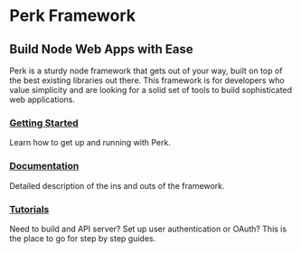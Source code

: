 # Perk Framework

## Build Node Web Apps with Ease

Perk is a sturdy node framework that gets out of your way, built on top of the best existing libraries out there. This framework is for developers who value simplicity and are looking for a solid set of tools to build sophisticated web applications.

### [Getting Started](docs/getting-started.md)

Learn how to get up and running with Perk.

### [Documentation](docs/README.md)

Detailed description of the ins and outs of the framework.

### [Tutorials](docs/tutorials/README.md)

Need to build and API server? Set up user authentication or OAuth? This is the place to go for step by step guides.

<!--
1. Routing (express)
1. Flash Messages / errors
1. Database connection and ORM (knex and bookshelf)
1. User registration and authentication (passport and custom adapters)
1. Configuration [config-loader](https://github.com/alarner/config-loader)
1. Nice gulp, babel, react configuration

### Tools

* express
* react
* gulp
* sass
* browserify
* babel
* knex
* bookshelf
* passport

### To use...

1. Download / fork / clone
1. Run `npm install -g gulp knex` to install global dependencies
1. Run `npm install` to install local dependencies
1. Run `gulp` to start the server

### Todo

1. Local user login
1. Password reset
1. More oauth providers (facebook, twitter, amazon, github, bitbucket, dropbox, instagram, linkedin, slack, windows live, etc.)
1. Hierarchical user permissioning system
1. OAuth / API server
1. CSRF protection
-->
